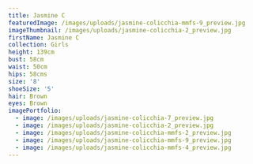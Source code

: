 ```yaml
---
title: Jasmine C
featuredImage: /images/uploads/jasmine-colicchia-mmfs-9_preview.jpg
imageThumbnail: /images/uploads/jasmine-colicchia-2_preview.jpg
firstName: Jasmine C
collection: Girls
height: 139cm
bust: 58cm
waist: 50cm
hips: 58cms
size: '8'
shoeSize: '5'
hair: Brown
eyes: Brown
imagePortfolio:
  - image: /images/uploads/jasmine-colicchia-7_preview.jpg
  - image: /images/uploads/jasmine-colicchia-2_preview.jpg
  - image: /images/uploads/jasmine-colicchia-mmfs-2_preview.jpg
  - image: /images/uploads/jasmine-colicchia-mmfs-9_preview.jpg
  - image: /images/uploads/jasmine-colicchia-mmfs-4_preview.jpg
---
```


